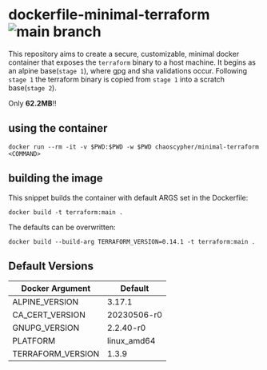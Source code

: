 # dockerfile-minimal-terraform ![main branch](https://github.com/ChaosCypher/dockerfile-minimal-terraform/actions/workflows/docker-publish.yml/badge.svg?branch=main)
This repository aims to create a secure, customizable, minimal docker container that exposes the `terraform` binary to a host machine. It begins as an alpine base(`stage 1`), where gpg and sha validations occur. Following `stage 1` the terraform binary is copied from `stage 1` into a scratch base(`stage 2`).

Only **62.2MB**!!

## using the container

```shell
docker run --rm -it -v $PWD:$PWD -w $PWD chaoscypher/minimal-terraform <COMMAND>
```

## building the image

This snippet builds the container with default ARGS set in the Dockerfile:

```shell
docker build -t terraform:main .
```

The defaults can be overwritten:

```shell
docker build --build-arg TERRAFORM_VERSION=0.14.1 -t terraform:main .
```

## Default Versions

|Docker Argument         |Default    |
------------------------ | -----------
|ALPINE_VERSION          |3.17.1     |
|CA_CERT_VERSION         |20230506-r0|
|GNUPG_VERSION           |2.2.40-r0  |
|PLATFORM                |linux_amd64|
|TERRAFORM_VERSION       |1.3.9      |
